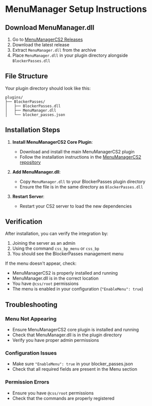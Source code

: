 # MenuManager Setup Instructions

## Download MenuManager.dll

1. Go to [MenuManagerCS2 Releases](https://github.com/NickFox007/MenuManagerCS2/releases)
2. Download the latest release
3. Extract `MenuManager.dll` from the archive
4. Place `MenuManager.dll` in your plugin directory alongside `BlockerPasses.dll`

## File Structure

Your plugin directory should look like this:
```
plugins/
├── BlockerPasses/
│   ├── BlockerPasses.dll
│   ├── MenuManager.dll
│   └── blocker_passes.json
```

## Installation Steps

1. **Install MenuManagerCS2 Core Plugin**:
   - Download and install the main MenuManagerCS2 plugin
   - Follow the installation instructions in the [MenuManagerCS2 repository](https://github.com/NickFox007/MenuManagerCS2)

2. **Add MenuManager.dll**:
   - Copy `MenuManager.dll` to your BlockerPasses plugin directory
   - Ensure the file is in the same directory as `BlockerPasses.dll`

3. **Restart Server**:
   - Restart your CS2 server to load the new dependencies

## Verification

After installation, you can verify the integration by:

1. Joining the server as an admin
2. Using the command `css_bp_menu` or `css_bp`
3. You should see the BlockerPasses management menu

If the menu doesn't appear, check:
- MenuManagerCS2 is properly installed and running
- MenuManager.dll is in the correct location
- You have `@css/root` permissions
- The menu is enabled in your configuration (`"EnableMenu": true`)

## Troubleshooting

### Menu Not Appearing
- Ensure MenuManagerCS2 core plugin is installed and running
- Check that MenuManager.dll is in the plugin directory
- Verify you have proper admin permissions

### Configuration Issues
- Make sure `"EnableMenu": true` in your blocker_passes.json
- Check that all required fields are present in the Menu section

### Permission Errors
- Ensure you have `@css/root` permissions
- Check that the commands are properly registered
